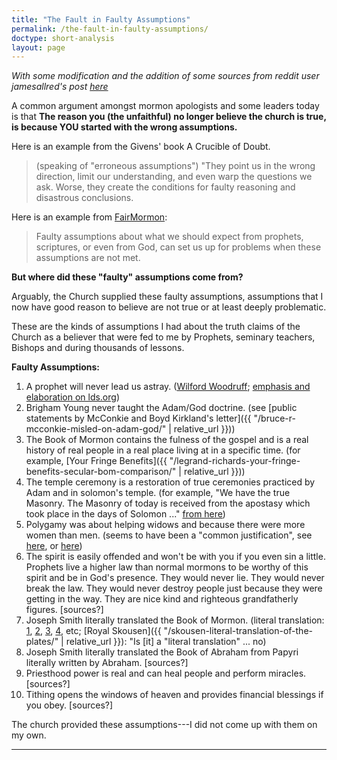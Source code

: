 ```yaml
---
title: "The Fault in Faulty Assumptions"
permalink: /the-fault-in-faulty-assumptions/
doctype: short-analysis
layout: page
---
```


*With some modification and the addition of some sources from reddit user jamesallred's post [here](https://www.reddit.com/r/exmormon/comments/a3dbc3/crappy_mormon_apologetics_its_your_fault_you_lost/)*

A common argument amongst mormon apologists and some leaders today is that **The reason you (the unfaithful) no longer believe the church is true, is because YOU started with the wrong assumptions.**

Here is an example from the Givens' book A Crucible of Doubt.

>(speaking of "erroneous assumptions") "They point us in the wrong direction, limit our understanding, and even warp the questions we ask.  Worse, they create the conditions for faulty reasoning and disastrous conclusions.

Here is an example from [FairMormon](https://www.fairmormon.org/blog/2016/05/15/assumptions-2):

>Faulty assumptions about what we should expect from prophets, scriptures, or even from God, can set us up for problems when these assumptions are not met. 

**But where did these "faulty" assumptions come from?**

Arguably, the Church supplied these faulty assumptions, assumptions that I now have good reason to believe are not true or at least deeply problematic.

These are the kinds of assumptions I had about the truth claims of the Church as a believer that were fed to me by Prophets, seminary teachers, Bishops and during thousands of lessons.

**Faulty Assumptions:**

1. A prophet will never lead us astray. ([Wilford Woodruff](https://www.lds.org/scriptures/dc-testament/od/1?lang=eng); [emphasis and elaboration on lds.org](https://www.lds.org/search?lang=eng&query=never+permit+%22lead+you+astray%22))
2. Brigham Young never taught the Adam/God doctrine. (see [public statements by McConkie and Boyd Kirkland's letter]({{ "/bruce-r-mcconkie-misled-on-adam-god/" | relative_url }}))
3. The Book of Mormon contains the fulness of the gospel and is a real history of real people in a real place living at in a specific time. (for example, [Your Fringe Benefits]({{ "/legrand-richards-your-fringe-benefits-secular-bom-comparison/" | relative_url }}))
4. The temple ceremony is a restoration of true ceremonies practiced by Adam and in solomon's temple. (for example, "We have the true Masonry.  The Masonry of today is received from the apostasy which took place in the days of Solomon ..." [from here](https://books.google.com/books?id=hFRsiNOf_WEC&pg=PA85&dq=%22We+have+the+true+masonry.+The+Masonry+of+today+is+received+from+the+apostasy+which+took+place+in+the+days+of+Solomon%22+%22kimball%22&hl=en&sa=X&ved=0ahUKEwiF4o6dhObLAhUBH2MKHXn3CFsQ6AEIHTAA#v=onepage&q=%22We%20have%20the%20true%20masonry.%20The%20Masonry%20of%20today%20is%20received%20from%20the%20apostasy%20which%20took%20place%20in%20the%20days%20of%20Solomon%22%20%22kimball%22&f=false))
5. Polygamy was about helping widows and because there were more women than men. (seems to have been a "common justification", see [here](http://www.mormonthink.com/joseph-smith-polygamy.htm#more), or [here](https://skepticmormon.blogspot.com/2011/02/excuses-mormons-give-for-polygamy.html))
6. The spirit is easily offended and won't be with you if you even sin a little.  Prophets live a higher law than normal mormons to be worthy of this spirit and be in God's presence.  They would never lie.  They would never break the law.  They would never destroy people just because they were getting in the way.  They are nice kind and righteous grandfatherly figures. [sources?]
7. Joseph Smith literally translated the Book of Mormon. (literal translation:
   [1](https://www.lds.org/friend/1997/04/translation-of-the-book-of-mormon?lang=eng), [2](https://www.lds.org/manual/teachings-joseph-smith/chapter-4?lang=eng), [3](https://www.lds.org/manual/book-of-mormon-seminary-teacher-manual-2017/lessons-1-5/lesson-1-title-page-introduction-and-testimonies-of-the-three-and-eight-witnesses?lang=eng), [4](https://www.lds.org/ensign/1983/12/the-coming-forth-of-the-book-of-mormon?lang=eng), etc; [Royal Skousen]({{ "/skousen-literal-translation-of-the-plates/" | relative_url }}): "Is [it] a "literal translation" ... no)
8. Joseph Smith literally translated the Book of Abraham from Papyri literally written by Abraham. [sources?]
9. Priesthood power is real and can heal people and perform miracles.  [sources?]
10.  Tithing opens the windows of heaven and provides financial blessings if you obey. [sources?]

The church provided these assumptions---I did not come up with them on my own.

---


